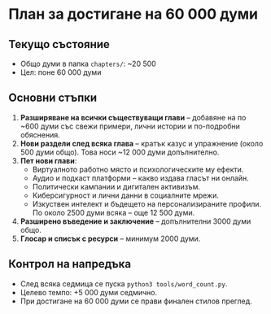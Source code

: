 # План за достигане на 60 000 думи

## Текущо състояние
- Общо думи в папка `chapters/`: ~20 500
- Цел: поне 60 000 думи

## Основни стъпки
1. **Разширяване на всички съществуващи глави** – добавяне на по ~600 думи със
   свежи примери, лични истории и по-подробни обяснения.
2. **Нови раздели след всяка глава** – кратък казус и упражнение (около
   500 думи общо). Това носи ~12 000 думи допълнително.
3. **Пет нови глави**:
   - Виртуалното работно място и психологическите му ефекти.
   - Аудио и подкаст платформи – какво издава гласът ни онлайн.
   - Политически кампании и дигитален активизъм.
   - Киберсигурност и лични данни в социалните мрежи.
   - Изкуствен интелект и бъдещето на персонализираните профили.
   По около 2500 думи всяка – още 12 500 думи.
4. **Разширено въведение и заключение** – допълнителни 3000 думи общо.
5. **Глосар и списък с ресурси** – минимум 2000 думи.

## Контрол на напредъка
- След всяка седмица се пуска `python3 tools/word_count.py`.
- Целево темпо: +5 000 думи седмично.
- При достигане на 60 000 думи се прави финален стилов преглед.

